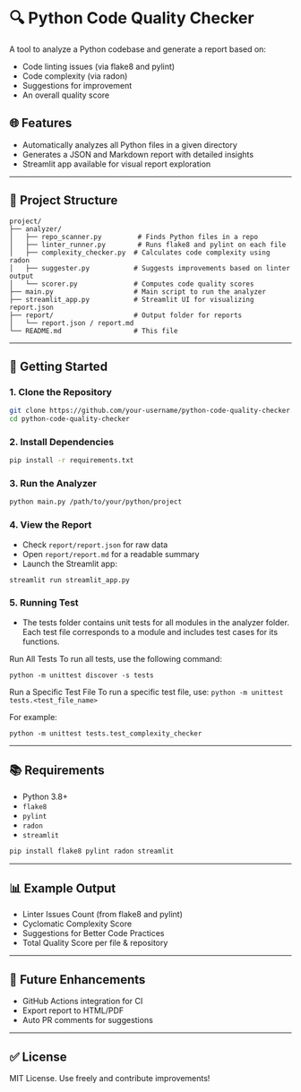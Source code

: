 # 🔍 Python Code Quality Checker

A tool to analyze a Python codebase and generate a report based on:
- Code linting issues (via flake8 and pylint)
- Code complexity (via radon)
- Suggestions for improvement
- An overall quality score

## 🌐 Features
- Automatically analyzes all Python files in a given directory
- Generates a JSON and Markdown report with detailed insights
- Streamlit app available for visual report exploration

---

## 📁 Project Structure
```
project/
├── analyzer/
│   ├── repo_scanner.py         # Finds Python files in a repo
│   ├── linter_runner.py        # Runs flake8 and pylint on each file
│   ├── complexity_checker.py  # Calculates code complexity using radon
│   ├── suggester.py           # Suggests improvements based on linter output
│   └── scorer.py              # Computes code quality scores
├── main.py                    # Main script to run the analyzer
├── streamlit_app.py           # Streamlit UI for visualizing report.json
├── report/                    # Output folder for reports
│   └── report.json / report.md
└── README.md                  # This file
```

---

## 🚀 Getting Started

### 1. Clone the Repository
```bash
git clone https://github.com/your-username/python-code-quality-checker.git
cd python-code-quality-checker
```

### 2. Install Dependencies
```bash
pip install -r requirements.txt
```

### 3. Run the Analyzer
```bash
python main.py /path/to/your/python/project
```

### 4. View the Report
- Check `report/report.json` for raw data
- Open `report/report.md` for a readable summary
- Launch the Streamlit app:
```bash
streamlit run streamlit_app.py
```
### 5. Running Test

- The tests folder contains unit tests for all modules in the analyzer folder. Each test file corresponds to a module and includes test cases for its functions.

Run All Tests
To run all tests, use the following command:

`python -m unittest discover -s tests`

Run a Specific Test File
To run a specific test file, use:
`python -m unittest tests.<test_file_name>`

For example:

`python -m unittest tests.test_complexity_checker`

---

## 📚 Requirements
- Python 3.8+
- `flake8`
- `pylint`
- `radon`
- `streamlit`

```bash
pip install flake8 pylint radon streamlit
```

---

## 📊 Example Output
- Linter Issues Count (from flake8 and pylint)
- Cyclomatic Complexity Score
- Suggestions for Better Code Practices
- Total Quality Score per file & repository

---

## 🚧 Future Enhancements
- GitHub Actions integration for CI
- Export report to HTML/PDF
- Auto PR comments for suggestions

---

## ✅ License
MIT License. Use freely and contribute improvements!

